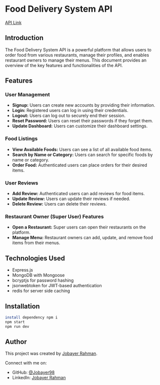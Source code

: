 # Food Delivery System API

[API Link](https://jobayer98.github.io/food-delivery-app/)

## Introduction

The Food Delivery System API is a powerful platform that allows users to order food from various restaurants, manage their profiles, and enables restaurant owners to manage their menus. This document provides an overview of the key features and functionalities of the API.

## Features

### User Management
- **Signup:** Users can create new accounts by providing their information.
- **Login:** Registered users can log in using their credentials.
- **Logout:** Users can log out to securely end their session.
- **Reset Password:** Users can reset their passwords if they forget them.
- **Update Dashboard:** Users can customize their dashboard settings.

### Food Listings
- **View Available Foods:** Users can see a list of all available food items.
- **Search by Name or Category:** Users can search for specific foods by name or category.
- **Order Food:** Authenticated users can place orders for their desired items.

### User Reviews
- **Add Review:** Authenticated users can add reviews for food items.
- **Update Review:** Users can update their reviews if needed.
- **Delete Review:** Users can delete their reviews.

### Restaurant Owner (Super User) Features
- **Open a Restaurant:** Super users can open their restaurants on the platform.
- **Manage Menu:** Restaurant owners can add, update, and remove food items from their menus.

## Technologies Used

- Express.js
- MongoDB with Mongoose
- bcryptjs for password hashing
- jsonwebtoken for JWT-based authentication
- redis for server side caching

## Installation
  ```bash
  install dependency npm i
  npm start
  npm run dev
  ```

## Author

This project was created by [Jobayer Rahman](https://github.com/Jobayer98).

Connect with me on:
- GitHub: [@Jobayer98](https://github.com/Jobayer98)
- LinkedIn: [Jobayer Rahman](https://www.linkedin.com/in/jobayer-rahman-5b0860184/)

